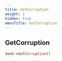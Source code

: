 ```yaml
---
title: GetCorruption
weight: 1
hidden: true
menuTitle: GetCorruption
---
```

## GetCorruption
```perl
$mob->GetCorruption()
```